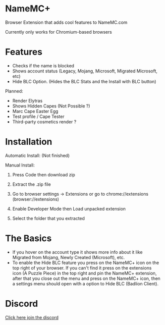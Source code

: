 # NameMC+
Browser Extension that adds cool features to NameMC.com

Currently only works for Chromium-based browsers

# Features

- Checks if the name is blocked
- Shows account status (Legacy, Mojang, Microsoft, Migrated Microsoft, etc)
- Hide BLC Option. (Hides the BLC Stats and the Install with BLC button)

Planned:

- Render Elytras
- Shows Hidden Capes (Not Possible ?)
- Marc Cape Easter Egg
- Test profile / Cape Tester
- Third-party cosmetics render ?

# Installation

Automatic Install:
(Not finished)

Manual Install:
1. Press Code then download zip

2. Extract the .zip file

3. Go to browser settings -> Extensions or go to chrome://extensions (browser://extensions)

4. Enable Developer Mode then Load unpacked extension

5. Select the folder that you extracted

# The Basics

- If you hover on the account type it shows more info about it like Migrated from Mojang, Newly Created (Microsoft), etc.
- To enable the Hide BLC feature you press on the NameMC+ icon on the top right of your browser. If you can't find it press on the extensions icon (A Puzzle Piece) in the top right and pin the NameMC+ extension, after that you close out the menu and press on the NameMC+ icon, then a settings menu should open with a option to Hide BLC (Badlion Client).

# Discord

[Click here join the discord](https://discord.gg/ZwxFpPTpjt)
